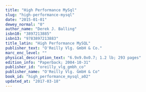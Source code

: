 ```yaml
---
title: "High Performance MySql"
slug: "high-performance-mysql"
date: "2015-01-01"
dewey_normal: "0"
author_name: "Derek J. Balling"
isbn10: "3897213885"
isbn13: "9783897213883"
title_latin: "High Performance MySQL"
publisher_text: "O'Reilly Vlg. GmbH & Co."
marc_enc_level: ""
physical_description_text: "6.9x9.0x0.7; 1.2 lb; 293 pages"
edition_info: "Paperback; 2004-10-31"
publisher_id: "oreilly_vlg_gmbh_co"
publisher_name: "O'Reilly Vlg. GmbH & Co"
book_id: "high_performance_mysql_a02"
updated_at: "2017-03-18"
---
```


